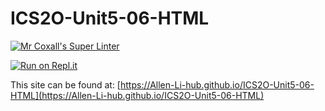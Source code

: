 # ICS2O-Unit5-06-HTML

[![Mr Coxall's Super Linter](https://github.com/Allen-Li-hub//ICS2O-Unit5-06-HTML/workflows/Mr%20Coxall's%20Super%20Linter/badge.svg)](https://github.com/Allen-Li-hub//ICS2O-Unit5-06-HTML/actions)

[![Run on Repl.it](https://repl.it/badge/github/Allen-Li-hub//ICS2O-Unit5-06-HTML)](https://repl.it/github/Allen-Li-hub//ICS2O-Unit5-06-HTML)

This site can be found at: [https://Allen-Li-hub.github.io/ICS2O-Unit5-06-HTML](https://Allen-Li-hub.github.io/ICS2O-Unit5-06-HTML)

